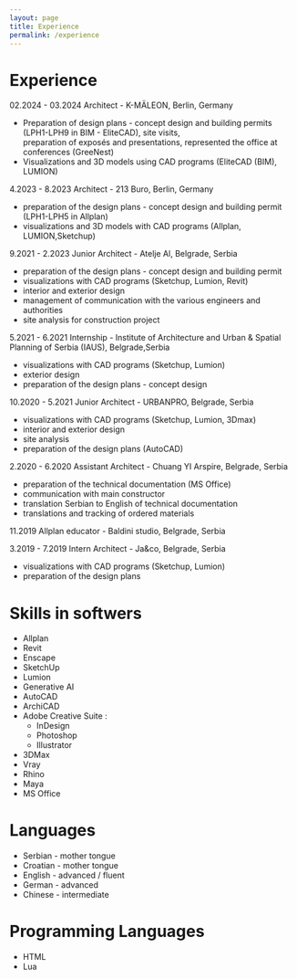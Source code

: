 ```yaml
---
layout: page
title: Experience
permalink: /experience
---
```


# Experience

02.2024 - 03.2024 
Architect - K-MÄLEON, Berlin, Germany
- Preparation of design plans - concept design and building permits (LPH1-LPH9 in BIM - EliteCAD), site visits,  
  preparation of exposés and presentations, represented the office at conferences (GreeNest) 
- Visualizations and 3D models using CAD programs (EliteCAD (BIM), LUMION)  

4.2023 - 8.2023
Architect - 213 Buro, Berlin, Germany
- preparation of the design plans - concept design and building permit 
   (LPH1-LPH5 in Allplan) 
- visualizations and 3D models with CAD programs (Allplan, LUMION,Sketchup)

9.2021 - 2.2023
Junior Architect - Atelje Al, Belgrade, Serbia
- preparation of the design plans - concept design and building permit 
- visualizations with CAD programs (Sketchup, Lumion, Revit)
- interior and exterior design
- management of communication with the various engineers and authorities
- site analysis for construction project

5.2021 - 6.2021
Internship - Institute of Architecture and Urban & 
Spatial Planning of Serbia (IAUS), Belgrade,Serbia
- visualizations with CAD programs (Sketchup, Lumion)
- exterior design
- preparation of the design plans - concept design

10.2020 - 5.2021
Junior Architect - URBANPRO, Belgrade, Serbia
- visualizations with CAD programs (Sketchup, Lumion, 3Dmax)
- interior and exterior design
- site analysis
- preparation of the design plans (AutoCAD)

2.2020 - 6.2020
Assistant Architect - Chuang YI Arspire, Belgrade, Serbia
- preparation of the technical documentation (MS Office)
- communication with main constructor
- translation Serbian to English of technical documentation
- translations and tracking of ordered materials

11.2019
Allplan educator - Baldini studio, Belgrade, Serbia

3.2019 - 7.2019
Intern Architect - Ja&co, Belgrade, Serbia
- visualizations with CAD programs (Sketchup, Lumion)
- preparation of the design plans

# Skills in softwers 

- Allplan
- Revit
- Enscape
- SketchUp
- Lumion
- Generative AI
- AutoCAD
- ArchiCAD
- Adobe Creative Suite : 
   - InDesign
   - Photoshop 
   - Illustrator
- 3DMax
- Vray
- Rhino
- Maya
- MS Office
    

# Languages 

- Serbian - mother tongue 
- Croatian - mother tongue  
- English - advanced / fluent
- German - advanced
- Chinese - intermediate


# Programming Languages 
- HTML
- Lua 
